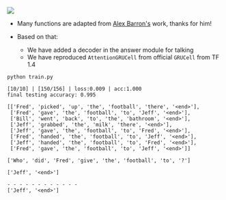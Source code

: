 <img src="https://github.com/zhedongzheng/finch/blob/master/assets/dmn-details.png">

* Many functions are adapted from [Alex Barron's](https://github.com/barronalex/Dynamic-Memory-Networks-in-TensorFlow) work, thanks for him!
* Based on that:

    * We have added a decoder in the answer module for talking
    * We have reproduced ```AttentionGRUCell``` from official ```GRUCell``` from TF 1.4

```
python train.py
```
```
[10/10] | [150/156] | loss:0.009 | acc:1.000
final testing accuracy: 0.995

[['Fred', 'picked', 'up', 'the', 'football', 'there', '<end>'],
 ['Fred', 'gave', 'the', 'football', 'to', 'Jeff', '<end>'],
 ['Bill', 'went', 'back', 'to', 'the', 'bathroom', '<end>'],
 ['Jeff', 'grabbed', 'the', 'milk', 'there', '<end>'],
 ['Jeff', 'gave', 'the', 'football', 'to', 'Fred', '<end>'],
 ['Fred', 'handed', 'the', 'football', 'to', 'Jeff', '<end>'],
 ['Jeff', 'handed', 'the', 'football', 'to', 'Fred', '<end>'],
 ['Fred', 'gave', 'the', 'football', 'to', 'Jeff', '<end>']]

['Who', 'did', 'Fred', 'give', 'the', 'football', 'to', '?']

['Jeff', '<end>']

- - - - - - - - - - - - 
['Jeff', '<end>']
```
